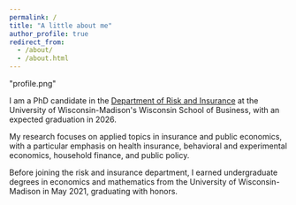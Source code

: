 ```yaml
---
permalink: /
title: "A little about me"
author_profile: true
redirect_from: 
  - /about/
  - /about.html
---
```

"profile.png"

I am a PhD candidate in the [Department of Risk and Insurance](https://business.wisc.edu/faculty-research/risk-insurance/) at the University of Wisconsin-Madison's Wisconsin School of Business, with an expected graduation in 2026.

My research focuses on applied topics in insurance and public economics, with a particular emphasis on health insurance, behavioral and experimental economics, household finance, and public policy.

Before joining the risk and insurance department, I earned undergraduate degrees in economics and mathematics from the University of Wisconsin-Madison in May 2021, graduating with honors.

